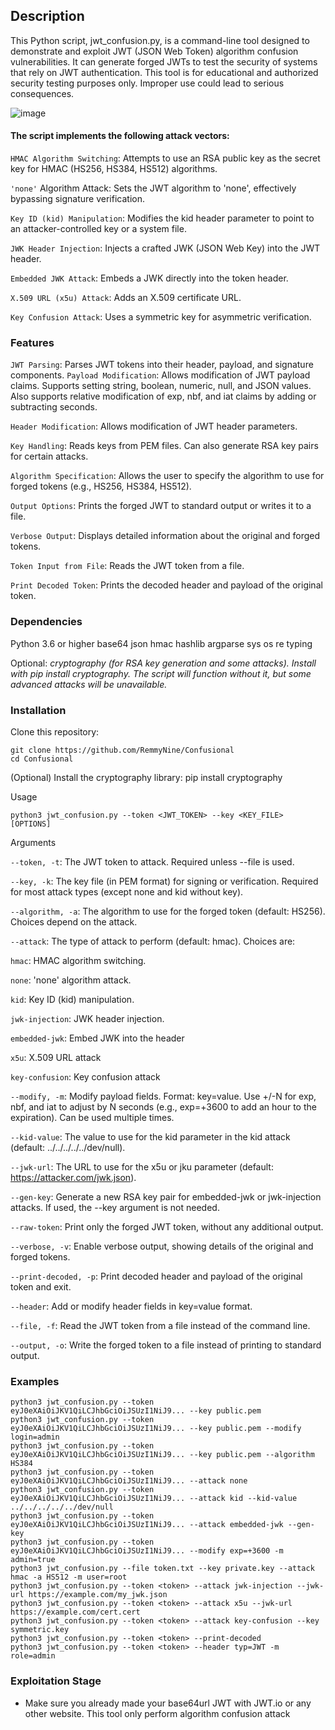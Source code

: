 ## Description
This Python script, jwt_confusion.py, is a command-line tool designed to demonstrate and exploit JWT (JSON Web Token) algorithm confusion vulnerabilities. It can generate forged JWTs to test the security of systems that rely on JWT authentication. This tool is for educational and authorized security testing purposes only. Improper use could lead to serious consequences.

![image](https://github.com/user-attachments/assets/ac470f1f-a263-4f1a-b710-3ecb790101c3)


#### The script implements the following attack vectors:
`HMAC Algorithm Switching`: Attempts to use an RSA public key as the secret key for HMAC (HS256, HS384, HS512) algorithms.

`'none'` Algorithm Attack: Sets the JWT algorithm to 'none', effectively bypassing signature verification.

`Key ID (kid) Manipulation`: Modifies the kid header parameter to point to an attacker-controlled key or a system file.

`JWK Header Injection`: Injects a crafted JWK (JSON Web Key) into the JWT header.

`Embedded JWK Attack`: Embeds a JWK directly into the token header.

`X.509 URL (x5u) Attack`: Adds an X.509 certificate URL.

`Key Confusion Attack`: Uses a symmetric key for asymmetric verification.

### Features
`JWT Parsing`: Parses JWT tokens into their header, payload, and signature components.
`Payload Modification`: Allows modification of JWT payload claims. Supports setting string, boolean, numeric, null, and JSON values. Also supports relative modification of exp, nbf, and iat claims by adding or subtracting seconds.

`Header Modification`: Allows modification of JWT header parameters.

`Key Handling`: Reads keys from PEM files. Can also generate RSA key pairs for certain attacks.

`Algorithm Specification`: Allows the user to specify the algorithm to use for forged tokens (e.g., HS256, HS384, HS512).

`Output Options`: Prints the forged JWT to standard output or writes it to a file.

`Verbose Output`: Displays detailed information about the original and forged tokens.

`Token Input from File`: Reads the JWT token from a file.

`Print Decoded Token`: Prints the decoded header and payload of the original token.

### Dependencies
Python 3.6 or higher
base64
json
hmac
hashlib
argparse
sys
os
re
typing

Optional:
*cryptography (for RSA key generation and some attacks). Install with pip install cryptography. The script will function without it, but some advanced attacks will be unavailable.*

### Installation
Clone this repository:
```
git clone https://github.com/RemmyNine/Confusional
cd Confusional
```

(Optional) Install the cryptography library:
pip install cryptography


Usage

`python3 jwt_confusion.py --token <JWT_TOKEN> --key <KEY_FILE> [OPTIONS]`


Arguments

`--token, -t`: The JWT token to attack. Required unless --file is used.

`--key, -k`: The key file (in PEM format) for signing or verification. Required for most attack types (except none and kid without key).

`--algorithm, -a`: The algorithm to use for the forged token (default: HS256). Choices depend on the attack.

`--attack`: The type of attack to perform (default: hmac). Choices are:

`hmac`: HMAC algorithm switching.

`none`: 'none' algorithm attack.

`kid`: Key ID (kid) manipulation.

`jwk-injection`: JWK header injection.

`embedded-jwk`: Embed JWK into the header

`x5u`: X.509 URL attack

`key-confusion`: Key confusion attack

`--modify, -m`: Modify payload fields. Format: key=value. Use +/-N for exp, nbf, and iat to adjust by N seconds (e.g., exp=+3600 to add an hour to the expiration). Can be used multiple times.

`--kid-value`: The value to use for the kid parameter in the kid attack (default: ../../../../../dev/null).

`--jwk-url`: The URL to use for the x5u or jku parameter (default: https://attacker.com/jwk.json).

`--gen-key`: Generate a new RSA key pair for embedded-jwk or jwk-injection attacks. If used, the --key argument is not needed.

`--raw-token`: Print only the forged JWT token, without any additional output.

`--verbose, -v`: Enable verbose output, showing details of the original and forged tokens.

`--print-decoded, -p`: Print decoded header and payload of the original token and exit.

`--header`: Add or modify header fields in key=value format.

`--file, -f`: Read the JWT token from a file instead of the command line.

`--output, -o`: Write the forged token to a file instead of printing to standard output.


### Examples
```
python3 jwt_confusion.py --token eyJ0eXAiOiJKV1QiLCJhbGciOiJSUzI1NiJ9... --key public.pem
python3 jwt_confusion.py --token eyJ0eXAiOiJKV1QiLCJhbGciOiJSUzI1NiJ9... --key public.pem --modify login=admin
python3 jwt_confusion.py --token eyJ0eXAiOiJKV1QiLCJhbGciOiJSUzI1NiJ9... --key public.pem --algorithm HS384
python3 jwt_confusion.py --token eyJ0eXAiOiJKV1QiLCJhbGciOiJSUzI1NiJ9... --attack none
python3 jwt_confusion.py --token eyJ0eXAiOiJKV1QiLCJhbGciOiJSUzI1NiJ9... --attack kid --kid-value ../../../../../dev/null
python3 jwt_confusion.py --token eyJ0eXAiOiJKV1QiLCJhbGciOiJSUzI1NiJ9... --attack embedded-jwk --gen-key
python3 jwt_confusion.py --token eyJ0eXAiOiJKV1QiLCJhbGciOiJSUzI1NiJ9... --modify exp=+3600 -m admin=true
python3 jwt_confusion.py --file token.txt --key private.key --attack hmac -a HS512 -m user=root
python3 jwt_confusion.py --token <token> --attack jwk-injection --jwk-url https://example.com/my_jwk.json
python3 jwt_confusion.py --token <token> --attack x5u --jwk-url https://example.com/cert.cert
python3 jwt_confusion.py --token <token> --attack key-confusion --key symmetric.key
python3 jwt_confusion.py --token <token> --print-decoded
python3 jwt_confusion.py --token <token> --header typ=JWT -m role=admin
```

### Exploitation Stage
- Make sure you already made your base64url JWT with JWT.io or any other website. This tool only perform algorithm confusion attack
